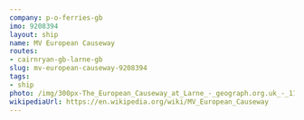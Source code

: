 ```yaml
---
company: p-o-ferries-gb
imo: 9208394
layout: ship
name: MV European Causeway
routes:
- cairnryan-gb-larne-gb
slug: mv-european-causeway-9208394
tags:
- ship
photo: /img/300px-The_European_Causeway_at_Larne_-_geograph.org.uk_-_1196641.jpg
wikipediaUrl: https://en.wikipedia.org/wiki/MV_European_Causeway
---
```

